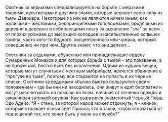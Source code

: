 Охотник за ведьмами специализируется на борьбе с мерзкими тварями, культистами и другими злами, которые черпают свою силу из тьмы Давокара. Некоторые из них не являются ничем иным, как жуликами - жестокими, беспринципными головорезами, бродящими из деревни в деревню и собирающими плату за выявление "зла" за всем - от плохих урожаев до высохших колодцев и насильственных вспышек гриппа; часто кого-то бедного, эксцентричного или чужака, который совершенно ни при чем. Другие знают, что они делают...

  

Охотники за ведьмами, обученные или принадлежащие ордену Сумеречных Монахов и для которых борьба с тьмой - это призвание, а не профессия, боятся всех без исключения. Одним из худших вещей, которые могут случиться с честным амбрийцем, является обвинение в "прогуле во тьме", поэтому все стараются не попасть в их черные списки. Охотники за ведьмами обычно быстро пользуются своим положением - где бы они ни находились, они живут и едят бесплатно и могут рассчитывать на помощь во всем, начиная от починки одежды и заканчивая заточкой оружия. Как выразился знаменитый Черный Плащ Эдо Адейо: "Я - стена, за которой народ может отдохнуть, я - клинок, который отражает ясный свет Приоса; кто я такой, чтобы отказаться от подношений тех, кто хочет быть у меня на службе?"